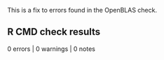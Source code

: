 
This is a fix to errors found in the OpenBLAS check.

## R CMD check results

0 errors | 0 warnings | 0 notes

